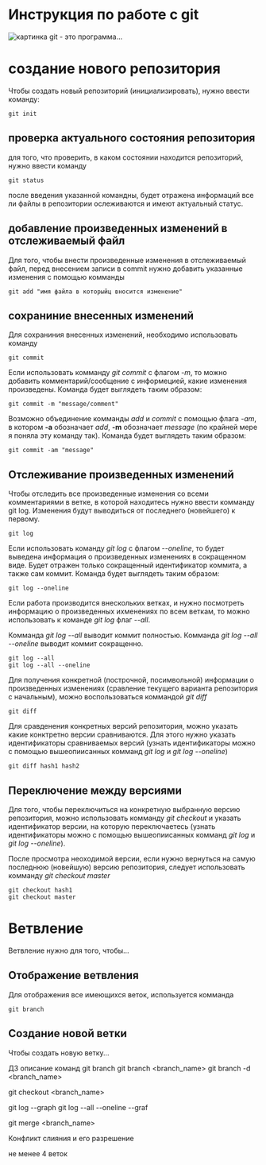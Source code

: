# Инструкция по работе с git
![картинка](AA648.jpg)
git - это программа...

# создание нового репозитория
Чтобы создать новый репозиторий (инициализировать), нужно ввести команду:

    git init

 ## проверка актуального состояния репозитория

для того, что проверить, в каком состоянии находится репозиторий, нужно ввести команду

    git status
после введения указанной командны, будет отражена информаций все ли файлы в репозитории ослеживаются и имеют актуальный статус. 

## добавление произведенных изменений в отслеживаемый файл
Для того, чтобы внести произведенные изменения в отслеживаемый файл, перед внесением записи в commit  нужно добавить указанные изменения с помощью комманды 

    git add "имя файла в которыйц вносится изменение"

## сохраниние внесенных изменений

Для сохраниния внесенных изменений, необходимо использовать команду
    
    git commit

Если использовать комманду *git commit*  с флагом *-m*, то можно добавить комментарий/сообщение с информецией, какие 
 изменения произведены.
 Команда будет выглядеть  таким образом:

    git commit -m "message/comment"

Возможно объединение комманды *add* и *commit* с помощью флага *-am*, в котором **-a** обозначает *add*, **-m** обозначает *message* (по крайней мере я поняла эту команду так).
Команда будет выглядеть  таким образом: 

    git commit -am "message"

## Отслеживание произведенных изменений
Чтобы отследить все произведенные изменения со всеми комментариями в ветке, в которой находитесь нужно ввести комманду git log. Изменения будут выводиться от последнего (новейшего) к первому.

    git log

Если использовать команду *git log* с флагом *--oneline*, то будет выведена информация о произведенных изменениях в сокращенном виде. Будет отражен только сокращенный идентификатор коммита, а также сам коммит. Команда будет выглядеть  таким образом: 

    git log --oneline

Если работа производится внескольких ветках, и нужно посмотреть информацию о произведенных ихменениях по всем веткам, то можно использовать к команде *git log* флаг *--all*. 

Комманда *git log --all* выводит коммит полностью.
Комманда *git log --all  --oneline* выводит коммит сокращенно.

    git log --all
    git log --all --oneline

Для получения конкретной (построчной, посимвольной) информации о произведенных изменениях (сравление текущего варианта репозитория с начальным), можно воспользоваться коммандой *git diff* 
    
    git diff
Для сравденения конкретных версий репозитория, можно указать какие конктретно версии сравниваются. Для этого нужно указать идентификаторы сравниваемых версий (узнать идентификаторы можно с помощью вышеопиисанных комманд *git log* и *git log --oneline*)

    git diff hash1 hash2

## Переключение между версиями 
Для того, чтобы переключиться на конкретную выбранную версию репозитория, можно использовать комманду *git checkout* и указать идентификатор версии, на которую переключаетесь (узнать идентификаторы можно с помощью вышеопиисанных комманд *git log* и *git log --oneline*).

После просмотра неоходимой версии, если нужно вернуться на самую последнюю (новейшую) версию репозитория, следует использовать комманду *git checkout master*

    git checkout hash1
    git checkout master

# Ветвление 
Ветвление нужно для того, чтобы...

## Отображение ветвления

Для отображения все имеющихся веток, используется комманда 
    
    git branch

## Создание новой ветки
Чтобы создать новую ветку...

ДЗ
описание команд
git branch
git branch <branch_name>
git branch -d <branch_name>

git checkout <branch_name>

git log --graph
git log --all --oneline --graf

git merge <branch_name>

Конфликт слияния и его разрешение

не менее 4 веток 
